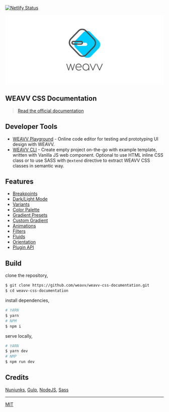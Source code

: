 [![Netlify Status](https://api.netlify.com/api/v1/badges/4d4d57c5-8541-48ee-9112-5d688cf85d7e/deploy-status)](https://app.netlify.com/sites/weavvcss/deploys)

![image](/images/github/banner.png)

## WEAVV CSS Documentation

> [Read the official documentation](https://weavvcss.netlify.app)

## Developer Tools

- [WEAVV Playground](https://weavvcss.netlify.app/playground) - Online code editor for testing and prototyping UI design with WEAVV.
- [WEAVV CLI](https://www.npmjs.com/package/weavv-cli) - Create empty project on-the-go with example template, written with Vanilla JS web component. Optional to use HTML inline CSS class or to use SASS with `@extend` directive to extract WEAVV CSS classes in semantic way.

## Features

- [Breakpoints](https://weavvcss.netlify.app/responsive-utilities/)
- [Dark/Light Mode](https://weavvcss.netlify.app/getting-started-themes/)
- [Variants](https://weavvcss.netlify.app/pseudo-class-variants/)
- [Color Palette](https://weavvcss.netlify.app/getting-started-palette/)
- [Gradient Presets](https://weavvcss.netlify.app/getting-started-gradient/)
- [Custom Gradient](https://weavvcss.netlify.app/background-gradient/)
- [Animations](https://weavvcss.netlify.app/getting-started-animations/)
- [Filters](https://weavvcss.netlify.app/getting-started-filters/)
- [Fluids](https://weavvcss.netlify.app/getting-started-fluids/)
- [Orientation](https://weavvcss.netlify.app/getting-started-orientation)
- [Plugin API](https://weavvcss.netlify.app/plugin-api/)

## Build

clone the repository,

```bash
$ git clone https://github.com/weavv/weavv-css-documentation.git
$ cd weavv-css-documentation
```

install dependencies,

```bash
# YARN
$ yarn
# NPM
$ npm i
```

serve locally,

```bash
# YARN
$ yarn dev
# NMP
$ npm run dev
```

## Credits

[Nunjunks](https://mozilla.github.io/nunjucks/), [Gulp](https://gulpjs.com/), [NodeJS](https://nodejs.org/), [Sass](https://sass-lang.com/)

---

[MIT](https://github.com/weavv/weavv-css/blob/master/LICENSE)
